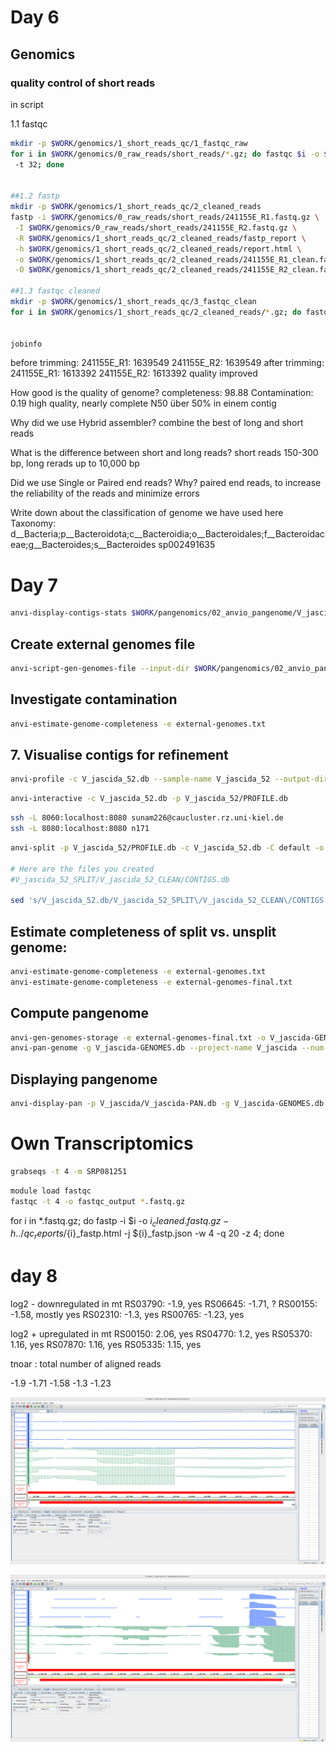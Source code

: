 # Day 6
## Genomics

### quality control of short reads
in script

1.1 fastqc
```sh
mkdir -p $WORK/genomics/1_short_reads_qc/1_fastqc_raw
for i in $WORK/genomics/0_raw_reads/short_reads/*.gz; do fastqc $i -o $WORK/genomics/1_short_reads_qc/1_fastqc_raw
 -t 32; done


##1.2 fastp
mkdir -p $WORK/genomics/1_short_reads_qc/2_cleaned_reads
fastp -i $WORK/genomics/0_raw_reads/short_reads/241155E_R1.fastq.gz \
 -I $WORK/genomics/0_raw_reads/short_reads/241155E_R2.fastq.gz \
 -R $WORK/genomics/1_short_reads_qc/2_cleaned_reads/fastp_report \
 -h $WORK/genomics/1_short_reads_qc/2_cleaned_reads/report.html \
 -o $WORK/genomics/1_short_reads_qc/2_cleaned_reads/241155E_R1_clean.fastq.gz \
 -O $WORK/genomics/1_short_reads_qc/2_cleaned_reads/241155E_R2_clean.fastq.gz -t 6 -q 25

##1.3 fastqc cleaned
mkdir -p $WORK/genomics/1_short_reads_qc/3_fastqc_clean
for i in $WORK/genomics/1_short_reads_qc/2_cleaned_reads/*.gz; do fastqc $i -o $WORK/genomics/1_short_reads_qc/3_fastqc_clean -t 32; done


jobinfo
```

before trimming:
	241155E_R1: 1639549
    241155E_R2: 1639549
after trimming: 
    241155E_R1: 1613392
    241155E_R2: 1613392
    quality improved






How good is the quality of genome?
completeness: 98.88          Contamination:  0.19 
high quality, nearly complete
N50 über 50% in einem contig

Why did we use Hybrid assembler?
    combine the best of long and short reads


What is the difference between short and long reads?
    short reads 150-300 bp, long rerads up to 10,000 bp
    
Did we use Single or Paired end reads? Why?
    paired end reads, to increase the reliability of the reads and minimize errors


Write down about the classification of genome we have used here
Taxonomy: d__Bacteria;p__Bacteroidota;c__Bacteroidia;o__Bacteroidales;f__Bacteroidaceae;g__Bacteroides;s__Bacteroides sp002491635


# Day 7

```sh
anvi-display-contigs-stats $WORK/pangenomics/02_anvio_pangenome/V_jascida_genomes/*db
```

## Create external genomes file

```sh
anvi-script-gen-genomes-file --input-dir $WORK/pangenomics/02_anvio_pangenome/V_jascida_genomes/ -o external-genomes.txt
```

## Investigate contamination

```sh
anvi-estimate-genome-completeness -e external-genomes.txt
```

## 7. Visualise contigs for refinement
```sh
anvi-profile -c V_jascida_52.db --sample-name V_jascida_52 --output-dir V_jascida_52 --blank
```

```sh
anvi-interactive -c V_jascida_52.db -p V_jascida_52/PROFILE.db
```

```sh
ssh -L 8060:localhost:8080 sunam226@caucluster.rz.uni-kiel.de
ssh -L 8080:localhost:8080 n171
```

```sh
anvi-split -p V_jascida_52/PROFILE.db -c V_jascida_52.db -C default -o V_jascida_52_SPLIT

# Here are the files you created
#V_jascida_52_SPLIT/V_jascida_52_CLEAN/CONTIGS.db

sed 's/V_jascida_52.db/V_jascida_52_SPLIT\/V_jascida_52_CLEAN\/CONTIGS.db/g' external-genomes.txt > external-genomes-final.txt
```

## Estimate completeness of split vs. unsplit genome:
```sh
anvi-estimate-genome-completeness -e external-genomes.txt
anvi-estimate-genome-completeness -e external-genomes-final.txt
```


## Compute pangenome
```sh
anvi-gen-genomes-storage -e external-genomes-final.txt -o V_jascida-GENOMES.db
anvi-pan-genome -g V_jascida-GENOMES.db --project-name V_jascida --num-threads 4     
```

## Displaying pangenome

```sh
anvi-display-pan -p V_jascida/V_jascida-PAN.db -g V_jascida-GENOMES.db
```



# Own Transcriptomics

```sh
grabseqs -t 4 -m SRP081251
```

```sh
module load fastqc
fastqc -t 4 -o fastqc_output *.fastq.gz
```

for i in *.fastq.gz; do fastp -i $i -o ${i}_cleaned.fastq.gz -h ../qc_reports/${i}_fastp.html -j ${i}_fastp.json -w 4 -q 20 -z 4; done

# day 8

log2 - downregulated in mt
RS03790: -1.9, yes
RS06645: -1.71, ?
RS00155: -1.58, mostly yes
RS02310: -1.3, yes
RS00765: -1.23, yes

log2 + upregulated in mt
RS00150: 2.06, yes 
RS04770: 1.2, yes
RS05370: 1.16, yes
RS07870: 1.16, yes
RS05335: 1.15, yes



tnoar : total number of aligned reads


-1.9
-1.71
-1.58
-1.3
-1.23

![igb](../resources/igb:_RS00765.png)

![igb](../resources/igb:_RS05335.png)
